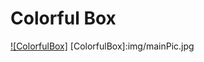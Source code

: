 # Colorful Box
[![ColorfulBox]](https://codersunnylau.github.io/Game_ColorfulBox)
[ColorfulBox]:img/mainPic.jpg
